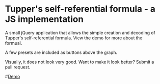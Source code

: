 # Tupper's self-referential formula - a JS implementation
A small jQuery application that allows the simple creation and decoding of Tupper's self-referential formula. View the demo for more about the formual.

A few presets are included as buttons above the graph.

Visually, it does not look very good. Want to make it look better? Submit a pull request.

#[Demo](http://keelyhill.github.io/tuppers-formula/)
